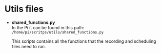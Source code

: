 # Utils files

- **shared_functions.py**  
  In the Pi it can be found in this path: ```/home/pi/scritps/utils/shared_functions.py```

  This scripts contains all the functions that the recording and scheduling files need to run.
